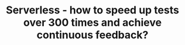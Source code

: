 ---
title: "Serverless - how to speed up tests over 300 times and achieve continuous feedback?"
description: "Modern software development methodologies and approaches help to increase delivery speed while still caring about software quality. However, if we think about manual regression tests, they are not only time consuming and repeatable, but also feedback time is quite high. These are the reasons why regression tests are often automated.
Automated tests can provide results faster and it’s possible to execute them more frequently than manual ones. They can decrease the overall time needed for tests, but what's probably even more important, they allow to test and receive feedback earlier in the development process. It's essential if we want to release and deliver business value faster and more frequently.
But what if we have more and more tests and even automated execution of them takes too much time - 10 minutes... 30 minutes... maybe even hours? Should we consider the ability to execute full tests set just a few times a day as something normal? Is adding more compute resources the only option to reduce the execution time? Or maybe there are too many high-level tests and some of them should be replaced by low-level ones according to the Test Pyramid? Is the Test Pyramid still valid in the cloud world?
During the presentation, you will see how the serverless cloud services like AWS Lambda may be used to run tests in the highly parallelized environment that can speed up test execution even hundreds of times."
speaker: Tomasz Konieczny
bio: "Senior QA Engineer at Ro. Interested in a wide range of QA related subjects - from test architecture to server setups. Privately Linux user interested in open-source software and generally speaking technology. DevOps and automation enthusiast. Speaker at multiple conferences: TestCon Moscow, Testing Stage, What The H@ck, Testing United, Devoxx Poland, 4Developers, TestWarez (four times), Warsaw IT Days, TestCamp, TestFest, ConSelenium (twice), PyCode and Quality Excites."
image: /images/speakers/Tomasz_Konieczny.jpg
twitter: tkoniecznyPL
---